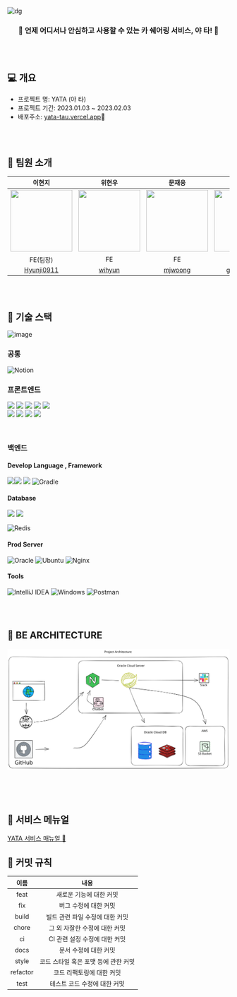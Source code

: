 ![dg](https://user-images.githubusercontent.com/110887604/214875212-f4280b42-1149-46db-a58b-f9371c9c5f6a.PNG)


<h3 align='center'>🚖 언제 어디서나 안심하고 사용할 수 있는 카 쉐어링 서비스, 야 타! 🚖 </h3>

<br><br>

## 💻 개요
- 프로젝트 명: YATA (야 타)
- 프로젝트 기간: 2023.01.03 ~ 2023.02.03
- 배포주소: [yata-tau.vercel.app](https://yata-tau.vercel.app/)🚀 <br>

<br><br>

## 📌 팀원 소개

|이현지|위현우|문재웅|유형찬|주현주|김채은|
|:--:|:--:|:--:|:--:|:--:|:--:|
|<img width="140px" height="140px" src="https://user-images.githubusercontent.com/111180375/216278892-e772974b-31a3-4ba2-9506-a5f660f96036.png">|<img width="140px" height="140px" src="https://user-images.githubusercontent.com/111180375/216279794-f6e3bcb3-751f-4fb4-9689-50bf9b8d85f8.png">|<img  width="140px" height="140px" src="https://user-images.githubusercontent.com/111180375/216280229-a0c7ac13-e8f5-422f-be97-ea374ffa6ff3.jpeg">|<img width="140px" height="140px" src="https://user-images.githubusercontent.com/111180375/216280452-6d8541e2-989a-4aea-94ad-c1eec727c56b.jpeg">|<img width="140px" height="140px" src="https://user-images.githubusercontent.com/111180375/216280732-28eb8724-8fd3-4210-935f-5abbb3a69b59.jpeg">|<img width="140px" height="140px" src="https://user-images.githubusercontent.com/111180375/216280855-59c341b3-2767-4dbb-b5e3-1800e9e436e5.jpeg">|
|FE(팀장)|FE|FE|BE|BE|BE|
|[Hyunji0911](https://github.com/Hyunji0911)|[wihyun](https://github.com/wihyun)|[mjwoong](https://github.com/mjwoong)|[gudcks0305](https://github.com/gudcks0305)|[Joo614](https://github.com/Joo614)|[Chaeeunm](https://github.com/Chaeeunm)|

<br><br>

## 📌 기술 스택
![image](https://user-images.githubusercontent.com/110887604/216774612-861d41b0-753d-46be-a60f-67fdc261b3fb.png)
### 공통
![Notion](https://img.shields.io/badge/Notion-%23000000.svg?style=for-the-badge&logo=notion&logoColor=white)
### 프론트엔드
<img src="https://img.shields.io/badge/html5-E34F26?style=for-the-badge&logo=html5&logoColor=white"> <img src="https://img.shields.io/badge/css-1572B6?style=for-the-badge&logo=css3&logoColor=white"> <img src="https://img.shields.io/badge/javascript-F7DF1E?style=for-the-badge&logo=javascript&logoColor=black"> <img src="https://img.shields.io/badge/react-61DAFB?style=for-the-badge&logo=react&logoColor=black"> <img src="https://img.shields.io/badge/styledcomponents-DB7093?style=for-the-badge&logoColor=black"> <br> <img src="https://img.shields.io/badge/Axios-181717?style=for-the-badge&logo=Axios&logoColor=white"> <img src="https://img.shields.io/badge/Redux Toolkit-764ABC?style=for-the-badge&logo=Redux&logoColor=white"> <img src="https://img.shields.io/badge/React Router-CA4245?style=for-the-badge&logo=ReactRouter&logoColor=white"/> <img src="https://img.shields.io/badge/npm-CB3837?style=for-the-badge&logo=npm&logoColor=white">

<br>
  
### 백엔드
#### Develop Language , Framework
<img src="https://img.shields.io/badge/Spring-6DB33F?style=for-the-badge&logo=Spring&logoColor=green"><img src="https://img.shields.io/badge/Spring Boot-6DB33F?style=for-the-badge&logo=Spring Boot&logoColor=yellow">
<img src="https://img.shields.io/badge/Java-007396?style=for-the-badge&logo=Java&logoColor=white">
![Gradle](https://img.shields.io/badge/Gradle-02303A.svg?style=for-the-badge&logo=Gradle&logoColor=white)
#### Database
<img src="https://img.shields.io/badge/MySQL-4479A1?style=for-the-badge&logo=MySQL&logoColor=white">
<img src="https://img.shields.io/badge/Amazon S3-569A31?style=for-the-badge&logo=Amazon S3&logoColor=white">

![Redis](https://img.shields.io/badge/redis-%23DD0031.svg?style=for-the-badge&logo=redis&logoColor=white)
#### Prod Server
![Oracle](https://img.shields.io/badge/Oracle-F80000?style=for-the-badge&logo=oracle&logoColor=white)
![Ubuntu](https://img.shields.io/badge/Ubuntu-E95420?style=for-the-badge&logo=ubuntu&logoColor=white)
![Nginx](https://img.shields.io/badge/nginx-%23009639.svg?style=for-the-badge&logo=nginx&logoColor=white)
#### Tools
![IntelliJ IDEA](https://img.shields.io/badge/IntelliJIDEA-000000.svg?style=for-the-badge&logo=intellij-idea&logoColor=white)
![Windows](https://img.shields.io/badge/Windows-0078D6?style=for-the-badge&logo=windows&logoColor=white)
![Postman](https://img.shields.io/badge/Postman-FF6C37?style=for-the-badge&logo=postman&logoColor=white)

<br><br>
## 📌 BE ARCHITECTURE

![Untitled-2023-01-27-0035.excalidraw.svg](readME_Images%2FUntitled-2023-01-27-0035.excalidraw.svg)
<br><br>

<br><br>
## 📌 서비스 메뉴얼
[YATA 서비스 매뉴얼 🚀](https://github.com/codestates-seb/seb41_main_021/files/10608938/21-main.pdf)


## 📌 커밋 규칙 
|이름|내용|
|:--:|:--:|
|feat| 새로운 기능에 대한 커밋|
|fix| 버그 수정에 대한 커밋|
|build| 빌드 관련 파일 수정에 대한 커밋|
|chore| 그 외 자잘한 수정에 대한 커밋|
|ci| CI 관련 설정 수정에 대한 커밋|
|docs| 문서 수정에 대한 커밋|
|style|  코드 스타일 혹은 포맷 등에 관한 커밋|
|refactor| 코드 리팩토링에 대한 커밋|
|test| 테스트 코드 수정에 대한 커밋|
